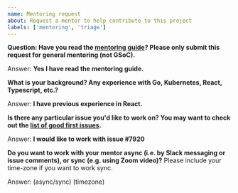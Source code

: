```yaml
---
name: Mentoring request
about: Request a mentor to help contribute to this project
labels: ['mentoring', 'triage']
---
```


**Question: Have you read the [mentoring guide](https://argoproj.github.io/argo-workflows/mentoring/)? Please only submit this request for general mentoring (not GSoC).**

Answer: **Yes I have read the mentoring guide.**

**What is your background? Any experience with Go, Kubernetes, React, Typescript, etc.?**

Answer: **I have previous experience in React.**

**Is there any particular issue you'd like to work on? You may want to check out the [list of good first issues](https://github.com/argoproj/argo-workflows/issues?q=is%3Aopen+is%3Aissue+label%3A%22good+first+issue%22).**

Answer: **I would like to work with issue #7920**

**Do you want to work with your mentor async (i.e. by Slack messaging or issue comments), or sync (e.g. using Zoom video)?** Please include your time-zone if you want to work sync.

Answer: (async/sync) (timezone)